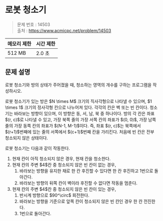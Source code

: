 # 로봇 청소기

> 문제 번호 : 14503  
> 출처 : https://www.acmicpc.net/problem/14503

| 메모리 제한 | 시간 제한 |
|--------|-------|
| 512 MB | 2.0 초 |

## 문제 설명

<p>로봇 청소기와 방의 상태가 주어졌을 때, 청소하는 영역의 개수를 구하는 프로그램을 작성하시오.</p>
<p>로봇 청소기가 있는 방은 $N \times M$ 크기의 직사각형으로 나타낼 수 있으며, $1 \times 1$ 크기의 정사각형 칸으로 나누어져 있다. 각각의 칸은 벽 또는 빈 칸이다. 청소기는 바라보는 방향이 있으며, 이 방향은 동, 서, 남, 북 중 하나이다. 방의 각 칸은 좌표 $(r, c)$로 나타낼 수 있고, 가장 북쪽 줄의 가장 서쪽 칸의 좌표가 $(0, 0)$, 가장 남쪽 줄의 가장 동쪽 칸의 좌표가 $(N-1, M-1)$이다. 즉, 좌표 $(r, c)$는 북쪽에서 $(r+1)$번째에 있는 줄의 서쪽에서 $(c+1)$번째 칸을 가리킨다. 처음에 빈 칸은 전부 청소되지 않은 상태이다.</p>
<p>로봇 청소기는 다음과 같이 작동한다.</p>
<ol>
 <li>현재 칸이 아직 청소되지 않은 경우, 현재 칸을 청소한다.</li>
 <li>현재 칸의 주변 $4$칸 중 청소되지 않은 빈 칸이 없는 경우, 
  <ol>
   <li>바라보는 방향을 유지한 채로 한 칸 후진할 수 있다면 한 칸 후진하고 1번으로 돌아간다.</li>
   <li>바라보는 방향의 뒤쪽 칸이 벽이라 후진할 수 없다면 작동을 멈춘다.</li>
  </ol></li>
 <li>현재 칸의 주변 $4$칸 중 청소되지 않은 빈 칸이 있는 경우, 
  <ol>
   <li>반시계 방향으로 $90^\circ$ 회전한다.</li>
   <li>바라보는 방향을 기준으로 앞쪽 칸이 청소되지 않은 빈 칸인 경우 한 칸 전진한다.</li>
   <li>1번으로 돌아간다.</li>
  </ol></li>
</ol>

